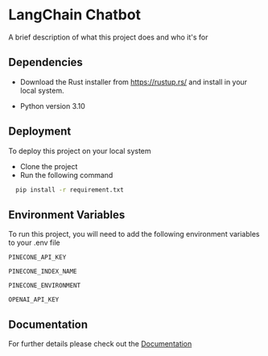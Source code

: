 
# LangChain Chatbot

A brief description of what this project does and who it's for


## Dependencies

- Download the Rust installer from https://rustup.rs/ and install in your local system.

- Python version 3.10

## Deployment

To deploy this project on your local system 

- Clone the project
- Run the following command

```bash
  pip install -r requirement.txt
```



## Environment Variables

To run this project, you will need to add the following environment variables to your .env file

`PINECONE_API_KEY`

`PINECONE_INDEX_NAME`

`PINECONE_ENVIRONMENT`

`OPENAI_API_KEY`
## Documentation

For further details please check out the [Documentation](https://github.com/HuzaifaTahir355/Hackathon/blob/main/documentation.pdf)
